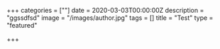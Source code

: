 +++
categories = [""]
date = 2020-03-03T00:00:00Z
description = "ggssdfsd"
image = "/images/author.jpg"
tags = []
title = "Test"
type = "featured"

+++
